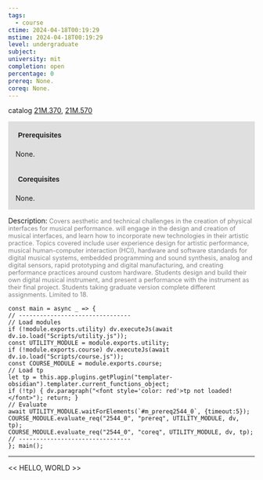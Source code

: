 ```yaml
---
tags:
  - course
ctime: 2024-04-18T00:19:29
mstime: 2024-04-18T00:19:29
level: undergraduate
subject: 
university: mit
completion: open
percentage: 0
prereq: None.
coreq: None.
---
```


catalog [21M.370](http://student.mit.edu/catalog/m21Ma.html#21M.370), [21M.570](http://student.mit.edu/catalog/m21Ma.html#21M.570)

<span style="display: block; padding: 15px; background-color: rgb(100, 100, 100, 0.2);"><font id="m_prereq2544_0" style="display: block; font-family: Arial, sans-serif; font-weight: bold; padding: 5px">Prerequisites</font><br><span id="prereq2544_0">None.</span></span>
<span style="display: block; padding: 15px; background-color: rgb(100, 100, 100, 0.2);"><font id="m_coreq2544_0" style="display: block; font-family: Arial, sans-serif; font-weight: bold; padding: 5px">Corequisites</font><br><span id="coreq2544_0">None.</span></span>

<font style="">Description:</font>
<font style="color: grey; font-size: 0.8rem;">Covers aesthetic and technical challenges in the creation of physical interfaces for musical performance. will engage in the design and creation of musical interfaces, and learn how to incorporate new technologies in their artistic practice. Topics covered include user experience design for artistic performance, musical human-computer interaction (HCI), hardware and software standards for digital musical systems, embedded programming and sound synthesis, analog and digital sensors, rapid prototyping and digital manufacturing, and creating performance practices around custom hardware. Students design and build their own digital musical instrument, and present a performance with the instrument as their final project. Students taking graduate version complete different assignments. Limited to 18.</font>

```dataviewjs
const main = async _ => {
// --------------------------------
// Load modules
if (!module.exports.utility) dv.executeJs(await dv.io.load("Scripts/utility.js"));
const UTILITY_MODULE = module.exports.utility;
if (!module.exports.course) dv.executeJs(await dv.io.load("Scripts/course.js"));
const COURSE_MODULE = module.exports.course;
// Load tp
let tp = this.app.plugins.getPlugin("templater-obsidian").templater.current_functions_object;
if (!tp) { dv.paragraph("<font style='color: red'>tp not loaded!</font>"); return; }
// Evaluate
await UTILITY_MODULE.waitForElements(`#m_prereq2544_0`, {timeout:5});
COURSE_MODULE.evaluate_req("2544_0", "prereq", UTILITY_MODULE, dv, tp);
COURSE_MODULE.evaluate_req("2544_0", "coreq", UTILITY_MODULE, dv, tp);
// --------------------------------
}; main();
```

---

<< HELLO, WORLD >>
